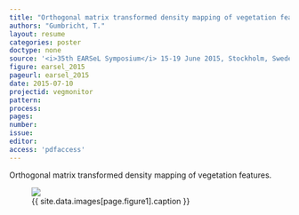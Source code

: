 ```yaml
---
title: "Orthogonal matrix transformed density mapping of vegetation features."
authors: "Gumbricht, T."
layout: resume
categories: poster
doctype: none
source: '<i>35th EARSeL Symposium</i> 15-19 June 2015, Stockholm, Sweden'
figure: earsel_2015
pageurl: earsel_2015
date: 2015-07-10
projectid: vegmonitor
pattern:
process:
pages:
number:
issue:
editor:
access: 'pdfaccess'
---
```


Orthogonal matrix transformed density mapping of vegetation features.
<figure>
<img src="{{ site.commonurl }}/images/{{ site.data.images[page.figure].file }}">
<figcaption> {{ site.data.images[page.figure1].caption }} </figcaption>
</figure>
